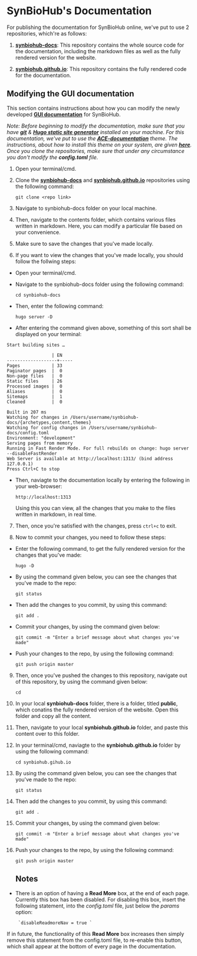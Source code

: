 # SynBioHub's Documentation

For publishing the documentation for SynBioHub online, we've put to use 2 repositories, which're as follows:

1. **[synbiohub-docs](https://github.com/SynBioHub/synbiohub-docs)**: This repository contains the whole source code for the documentation, including the markdown files as well as the fully rendered version for the website.

2. **[synbiohub.github.io](https://github.com/SynBioHub/synbiohub.github.io)**: This repository contains the fully rendered code for the documentation.


## Modifying the GUI documentation

This section contains instructions about how you can modify the newly developed **[GUI documentation](https://synbiohub.github.io/)** for SynBioHub.

*Note: Before beginning to modify the documentation, make sure that you have **[git](https://git-scm.com/)** & **[Hugo static site generator](https://gohugo.io/getting-started/quick-start/)** installed on your machine. For this documentation, we've put to use the **[ACE-documentation](https://themes.gohugo.io/ace-documentation/)** theme. The instructions, about how to install this theme on your system, are given **[here](https://github.com/vantagedesign/ace-documentation)**. Once you clone the repositories, make sure that under any circumstance you don't modify the **config.toml** file.*



1. Open your terminal/cmd.

2. Clone the **[synbiohub-docs](https://github.com/SynBioHub/synbiohub-docs.git)** and **[synbiohub.github.io](https://github.com/SynBioHub/synbiohub.github.io.git)** repositories using the following command:

    ```git clone <repo link>```

3. Navigate to synbiohub-docs folder on your local machine.

4. Then, navigate to the contents folder, which contains various files written in markdown. Here, you can modify a particular file based on your convenience.

5. Make sure to save the changes that you've made locally. 

6. If you want to view the changes that you've made locally, you should follow the follwing steps:

  * Open your terminal/cmd.
  
  * Navigate to the synbiohub-docs folder using the following command:
    
    ```cd synbiohub-docs```
  
  * Then, enter the following command:
  
    ```hugo server -D```
    
  * After entering the command given above, something of this sort shall be displayed on your terminal:
  
  ```
  Start building sites … 

                   | EN  
-------------------+-----
  Pages            | 33  
  Paginator pages  |  0  
  Non-page files   |  0  
  Static files     | 26  
  Processed images |  0  
  Aliases          |  0  
  Sitemaps         |  1  
  Cleaned          |  0  

Built in 207 ms
Watching for changes in /Users/username/synbiohub-docs/{archetypes,content,themes}
Watching for config changes in /Users/username/synbiohub-docs/config.toml
Environment: "development"
Serving pages from memory
Running in Fast Render Mode. For full rebuilds on change: hugo server --disableFastRender
Web Server is available at http://localhost:1313/ (bind address 127.0.0.1)
Press Ctrl+C to stop

```

  * Then, naviagte to the documentation locally by entering the following in your web-browser:
  
    ```http://localhost:1313```
  
     Using this you can view, all the changes that you make to the files written in markdown, in real time.
  
7. Then, once you're satisfied with the changes, press ```ctrl+c``` to exit.

8. Now to commit your changes, you need to follow these steps:

  * Enter the following command, to get the fully rendered version for the changes that you've made:
  
     ```hugo -D```
  
  * By using the command given below, you can see the changes that you've made to the repo:
  
    ```git status```
  
  * Then add the changes to you commit, by using this command:
    
    ```git add .```
  
  * Commit your changes, by using the command given below:
  
    ```git commit -m "Enter a brief message about what changes you've made"```
 
  * Push your changes to the repo, by using the following command:
  
    ```git push origin master```
  
9. Then, once you've pushed the changes to this repository, navigate out of this repository, by using the command given below:

    ```cd```
    
10. In your local **synbiohub-docs** folder, there is a folder, titled **public**, which conatins the fully rendered version of the website. Open this folder and copy all the content.

11. Then, navigate to your local **synbiohub.github.io** folder, and paste this content over to this folder.

12. In your terminal/cmd, naviagte to the **synbiohub.github.io** folder by using the following command:

    ```cd synbiohub.gihub.io```
    
13. By using the command given below, you can see the changes that you've made to the repo:
  
    ```git status```
  
14. Then add the changes to you commit, by using this command:
    
    ```git add .```
  
15. Commit your changes, by using the command given below:
  
    ```git commit -m "Enter a brief message about what changes you've made"```
 
16. Push your changes to the repo, by using the following command:
  
    ```git push origin master```
  
    
    ## Notes
* There is an option of having a **Read More** box, at the end of each page. Currently this box has been disabled. For disabling this box, insert the following statement, into the *config.toml* file, just below the *params* option:
           
       `disableReadmoreNav = true `
           
If in future, the functionality of this **Read More** box increases then simply remove this statement from the config.toml file, to re-enable this button, which shall appear at the bottom of every page in the documentation.
    
    
    
  
  
  

